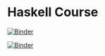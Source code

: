 # Haskell Course

[![Binder](https://mybinder.org/badge_logo.svg)](https://mybinder.org/v2/gh/paluh/haskell-course/HEAD?labpath=%2Flessons%2contravariant-logging.ipynb)


[![Binder](https://mybinder.org/badge_logo.svg)](https://mybinder.org/v2/gh/paluh/haskell-course/HEAD?labpath=%2Flessons%2F01-Introduction-to-haskell.ipynb)

